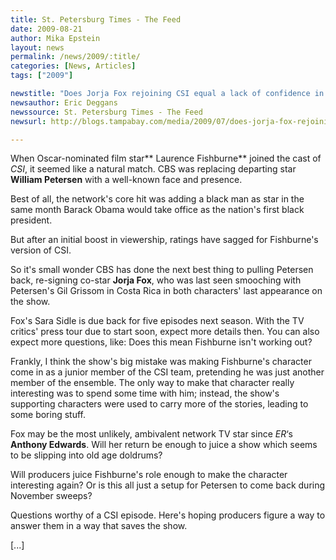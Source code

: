 ```yaml
---
title: St. Petersburg Times - The Feed
date: 2009-08-21
author: Mika Epstein
layout: news
permalink: /news/2009/:title/
categories: [News, Articles]
tags: ["2009"]

newstitle: "Does Jorja Fox rejoining CSI equal a lack of confidence in Laurence Fishburne?  "
newsauthor: Eric Deggans  
newssource: St. Petersburg Times - The Feed  
newsurl: http://blogs.tampabay.com/media/2009/07/does-jorja-fox-rejoining-csi-equal-a-lack-of-confidence-in-laurence-fishburne.html  

---
```




When Oscar-nominated film star** Laurence Fishburne** joined the cast of *CSI*, it seemed like a natural match. CBS was replacing departing star **William Petersen** with a well-known face and presence. 

Best of all, the network's core hit was adding a black man as star in the same month Barack Obama would take office as the nation's first black president.

But after an initial boost in viewership, ratings have sagged for Fishburne's version of CSI.

So it's small wonder CBS has done the next best thing to pulling Petersen back, re-signing co-star **Jorja Fox**, who was last seen smooching with Petersen's Gil Grissom in Costa Rica in both characters' last appearance on the show.

Fox's Sara Sidle is due back for five episodes next season. With the TV critics' press tour due to start soon, expect more details then. You can also expect more questions, like: Does this mean Fishburne isn't working out?

Frankly, I think the show's big mistake was making Fishburne's character come in as a junior member of the CSI team, pretending he was just another member of the ensemble. The only way to make that character really interesting was to spend some time with him; instead, the show's supporting characters were used to carry more of the stories, leading to some boring stuff.

Fox may be the most unlikely, ambivalent network TV star since *ER*&#8216;s **Anthony Edwards**. Will her return be enough to juice a show which seems to be slipping into old age doldrums? 

Will producers juice Fishburne's role enough to make the character interesting again? Or is this all just a setup for Petersen to come back during November sweeps?

Questions worthy of a CSI episode. Here's hoping producers figure a way to answer them in a way that saves the show.

[...]

